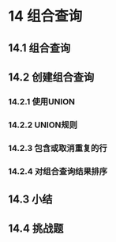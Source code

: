 # 14 组合查询
## 14.1 组合查询
## 14.2 创建组合查询
### 14.2.1 使用UNION
### 14.2.2 UNION规则
### 14.2.3 包含或取消重复的行
### 14.2.4 对组合查询结果排序
## 14.3 小结
## 14.4 挑战题